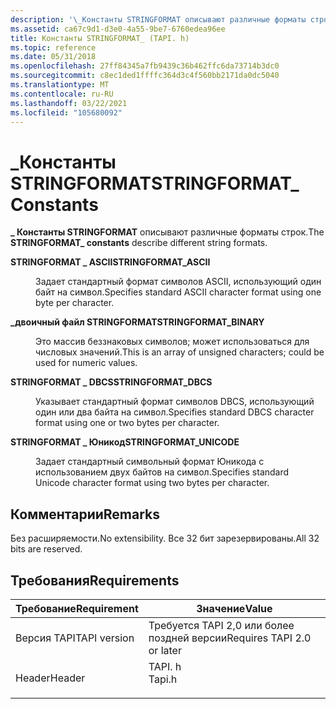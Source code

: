 ```yaml
---
description: '\_Константы STRINGFORMAT описывают различные форматы строк.'
ms.assetid: ca67c9d1-d3e0-4a55-9be7-6760edea96ee
title: Константы STRINGFORMAT_ (TAPI. h)
ms.topic: reference
ms.date: 05/31/2018
ms.openlocfilehash: 27ff84345a7fb9439c36b462ffc6da73714b3dc0
ms.sourcegitcommit: c8ec1ded1ffffc364d3c4f560bb2171da0dc5040
ms.translationtype: MT
ms.contentlocale: ru-RU
ms.lasthandoff: 03/22/2021
ms.locfileid: "105680092"
---
```

# <a name="stringformat_-constants"></a><span data-ttu-id="606fd-103">\_Константы STRINGFORMAT</span><span class="sxs-lookup"><span data-stu-id="606fd-103">STRINGFORMAT\_ Constants</span></span>

<span data-ttu-id="606fd-104">**\_ Константы STRINGFORMAT** описывают различные форматы строк.</span><span class="sxs-lookup"><span data-stu-id="606fd-104">The **STRINGFORMAT\_ constants** describe different string formats.</span></span>

<dl> <dt>

<span data-ttu-id="606fd-105"><span id="STRINGFORMAT_ASCII"></span><span id="stringformat_ascii"></span>**STRINGFORMAT \_ ASCII**</span><span class="sxs-lookup"><span data-stu-id="606fd-105"><span id="STRINGFORMAT_ASCII"></span><span id="stringformat_ascii"></span>**STRINGFORMAT\_ASCII**</span></span>
</dt> <dd> <dl> <dt>



<span data-ttu-id="606fd-106">Задает стандартный формат символов ASCII, использующий один байт на символ.</span><span class="sxs-lookup"><span data-stu-id="606fd-106">Specifies standard ASCII character format using one byte per character.</span></span>


</dt> </dl> </dd> <dt>

<span data-ttu-id="606fd-107"><span id="STRINGFORMAT_BINARY"></span><span id="stringformat_binary"></span>**\_двоичный файл STRINGFORMAT**</span><span class="sxs-lookup"><span data-stu-id="606fd-107"><span id="STRINGFORMAT_BINARY"></span><span id="stringformat_binary"></span>**STRINGFORMAT\_BINARY**</span></span>
</dt> <dd> <dl> <dt>



<span data-ttu-id="606fd-108">Это массив беззнаковых символов; может использоваться для числовых значений.</span><span class="sxs-lookup"><span data-stu-id="606fd-108">This is an array of unsigned characters; could be used for numeric values.</span></span>


</dt> </dl> </dd> <dt>

<span data-ttu-id="606fd-109"><span id="STRINGFORMAT_DBCS"></span><span id="stringformat_dbcs"></span>**STRINGFORMAT \_ DBCS**</span><span class="sxs-lookup"><span data-stu-id="606fd-109"><span id="STRINGFORMAT_DBCS"></span><span id="stringformat_dbcs"></span>**STRINGFORMAT\_DBCS**</span></span>
</dt> <dd> <dl> <dt>



<span data-ttu-id="606fd-110">Указывает стандартный формат символов DBCS, использующий один или два байта на символ.</span><span class="sxs-lookup"><span data-stu-id="606fd-110">Specifies standard DBCS character format using one or two bytes per character.</span></span>


</dt> </dl> </dd> <dt>

<span data-ttu-id="606fd-111"><span id="STRINGFORMAT_UNICODE"></span><span id="stringformat_unicode"></span>**STRINGFORMAT \_ Юникод**</span><span class="sxs-lookup"><span data-stu-id="606fd-111"><span id="STRINGFORMAT_UNICODE"></span><span id="stringformat_unicode"></span>**STRINGFORMAT\_UNICODE**</span></span>
</dt> <dd> <dl> <dt>



<span data-ttu-id="606fd-112">Задает стандартный символьный формат Юникода с использованием двух байтов на символ.</span><span class="sxs-lookup"><span data-stu-id="606fd-112">Specifies standard Unicode character format using two bytes per character.</span></span>


</dt> </dl> </dd> </dl>

## <a name="remarks"></a><span data-ttu-id="606fd-113">Комментарии</span><span class="sxs-lookup"><span data-stu-id="606fd-113">Remarks</span></span>

<span data-ttu-id="606fd-114">Без расширяемости.</span><span class="sxs-lookup"><span data-stu-id="606fd-114">No extensibility.</span></span> <span data-ttu-id="606fd-115">Все 32 бит зарезервированы.</span><span class="sxs-lookup"><span data-stu-id="606fd-115">All 32 bits are reserved.</span></span>

## <a name="requirements"></a><span data-ttu-id="606fd-116">Требования</span><span class="sxs-lookup"><span data-stu-id="606fd-116">Requirements</span></span>



| <span data-ttu-id="606fd-117">Требование</span><span class="sxs-lookup"><span data-stu-id="606fd-117">Requirement</span></span> | <span data-ttu-id="606fd-118">Значение</span><span class="sxs-lookup"><span data-stu-id="606fd-118">Value</span></span> |
|-------------------------|-----------------------------------------------------------------------------------|
| <span data-ttu-id="606fd-119">Версия TAPI</span><span class="sxs-lookup"><span data-stu-id="606fd-119">TAPI version</span></span><br/> | <span data-ttu-id="606fd-120">Требуется TAPI 2,0 или более поздней версии</span><span class="sxs-lookup"><span data-stu-id="606fd-120">Requires TAPI 2.0 or later</span></span><br/>                                             |
| <span data-ttu-id="606fd-121">Header</span><span class="sxs-lookup"><span data-stu-id="606fd-121">Header</span></span><br/>       | <dl> <span data-ttu-id="606fd-122"><dt>TAPI. h</dt></span><span class="sxs-lookup"><span data-stu-id="606fd-122"><dt>Tapi.h</dt></span></span> </dl> |



 

 




